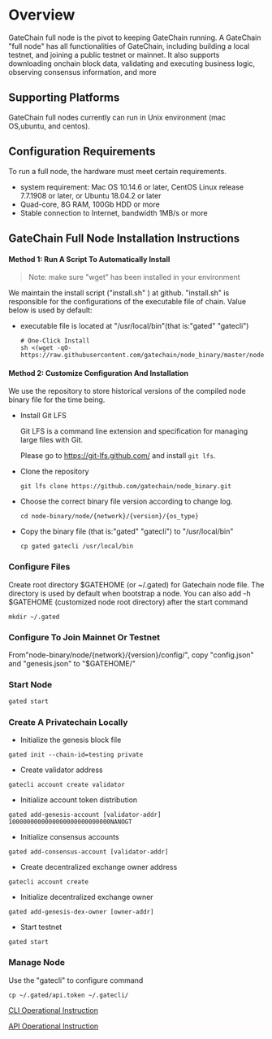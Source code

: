 # Overview

GateChain full node is the pivot to keeping GateChain running. A GateChain "full node" has all functionalities of GateChain, including building a local testnet,  and joining  a public testnet  or mainnet. It also supports downloading onchain block data, validating and executing  business logic, observing consensus information, and more

## Supporting Platforms
GateChain full nodes currently can run in Unix environment (mac OS,ubuntu, and centos).

## Configuration Requirements
To run a full node, the hardware must meet certain requirements.

- system requirement: Mac OS 10.14.6 or later, CentOS Linux release 7.7.1908 or later, or Ubuntu 18.04.2 or later	
-  Quad-core, 8G RAM, 100Gb  HDD or more
-  Stable connection to Internet, bandwidth 1MB/s  or more
 
## GateChain Full Node Installation Instructions 
#### Method 1: Run A Script To Automatically Install
  > Note:  make sure "wget” has been installed in your environment
  
We maintain the install script  ("install.sh" ) at github.  "install.sh" is responsible for the configurations  of the executable file of chain. Value below is used by default:

- executable file is located at "/usr/local/bin"(that is:"gated" "gatecli")

	```
	# One-Click Install 
	sh <(wget -qO- https://raw.githubusercontent.com/gatechain/node_binary/master/node/install.sh)
	```
	
#### Method 2: Customize Configuration And Installation
We use the repository  to store historical versions of  the compiled node binary file for the time being. 

- Install Git LFS

  Git LFS is a command line extension and specification for managing large files with Git.

  Please go to https://git-lfs.github.com/ and install `git lfs`.

- Clone the repository
	
	```
	git lfs clone https://github.com/gatechain/node_binary.git
	```
- Choose the correct binary file version according to change log.

	```
	cd node-binary/node/{network}/{version}/{os_type}
	```
- Copy the binary file (that is:"gated" "gatecli") to "/usr/local/bin"
	
	```
	cp gated gatecli /usr/local/bin
	```

### Configure Files

Create root directory  $GATEHOME (or ~/.gated) for Gatechain node file.  The directory is used by default when bootstrap a node. You can also add -h $GATEHOME (customized node root directory) after the start command

	
	mkdir ~/.gated


### Configure  To Join Mainnet Or Testnet
From"node-binary/node/{network}/{version}/config/", copy "config.json"  and "genesis.json"  to "$GATEHOME/"

### Start Node

```bash
gated start
```

### Create A Privatechain Locally  

- Initialize the genesis block file
```
gated init --chain-id=testing private
```

- Create validator address
```
gatecli account create validator
```
- Initialize account token distribution 
```
gated add-genesis-account [validator-addr] 1000000000000000000000000000NANOGT
```
- Initialize consensus accounts
```
gated add-consensus-account [validator-addr]
```
- Create decentralized exchange owner address
``` 
gatecli account create
```
- Initialize  decentralized exchange owner
```
gated add-genesis-dex-owner [owner-addr]
```

- Start testnet
```
gated start
```

### Manage Node
Use the "gatecli" to configure command

	cp ~/.gated/api.token ~/.gatecli/

[CLI Operational Instruction](./cli/README.md)

[API Operational Instruction](./API/README.md)

